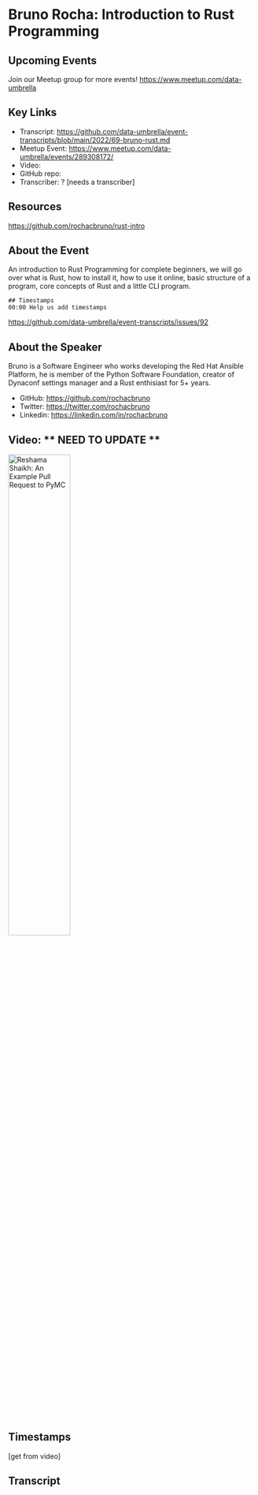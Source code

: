 # Bruno Rocha:  Introduction to Rust Programming

## Upcoming Events
Join our Meetup group for more events!
https://www.meetup.com/data-umbrella

## Key Links
- Transcript: https://github.com/data-umbrella/event-transcripts/blob/main/2022/69-bruno-rust.md 
- Meetup Event: https://www.meetup.com/data-umbrella/events/289308172/
- Video: 
- GitHub repo:  
- Transcriber:  ? [needs a transcriber]

## Resources
https://github.com/rochacbruno/rust-intro

## About the Event
An introduction to Rust Programming for complete beginners, we will go over what is Rust, how to install it, how to use it online, basic structure of a program, core concepts of Rust and a little CLI program.

```
## Timestamps
00:00 Help us add timestamps
```
https://github.com/data-umbrella/event-transcripts/issues/92


## About the Speaker
Bruno is a Software Engineer who works developing the Red Hat Ansible Platform, he is member of the Python Software Foundation, creator of Dynaconf settings manager and a Rust enthisiast for 5+ years.

- GitHub: https://github.com/rochacbruno
- Twitter: https://twitter.com/rochacbruno
- Linkedin: https://linkedin.com/in/rochacbruno

## Video:  ** NEED TO UPDATE **
<a href="http://www.youtube.com/watch?feature=player_embedded&v=NbmdFJsnuuo" target="_blank"><img src="http://img.youtube.com/vi/NbmdFJsnuuo/0.jpg"
alt="Reshama Shaikh: An Example Pull Request to PyMC" width="50%" /></a>

## Timestamps
[get from video]

## Transcript
